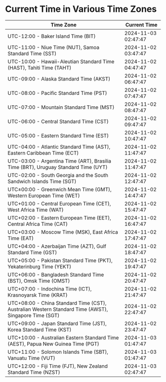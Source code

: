# Current Time in Various Time Zones

| Time Zone | Current Time |
|-----------|--------------|
| UTC-12:00 - Baker Island Time (BIT) | 2024-11-03 02:47:47 |
| UTC-11:00 - Niue Time (NUT), Samoa Standard Time (SST) | 2024-11-02 03:47:47 |
| UTC-10:00 - Hawaii-Aleutian Standard Time (HAST), Tahiti Time (TAHT) | 2024-11-02 04:47:47 |
| UTC-09:00 - Alaska Standard Time (AKST) | 2024-11-02 06:47:47 |
| UTC-08:00 - Pacific Standard Time (PST) | 2024-11-02 07:47:47 |
| UTC-07:00 - Mountain Standard Time (MST) | 2024-11-02 08:47:47 |
| UTC-06:00 - Central Standard Time (CST) | 2024-11-02 09:47:47 |
| UTC-05:00 - Eastern Standard Time (EST) | 2024-11-02 10:47:47 |
| UTC-04:00 - Atlantic Standard Time (AST), Eastern Caribbean Time (ECT) | 2024-11-02 11:47:47 |
| UTC-03:00 - Argentina Time (ART), Brasília Time (BRT), Uruguay Standard Time (UYT) | 2024-11-02 11:47:47 |
| UTC-02:00 - South Georgia and the South Sandwich Islands Time (SGT) | 2024-11-02 12:47:47 |
| UTC±00:00 - Greenwich Mean Time (GMT), Western European Time (WET) | 2024-11-02 14:47:47 |
| UTC+01:00 - Central European Time (CET), West Africa Time (WAT) | 2024-11-02 15:47:47 |
| UTC+02:00 - Eastern European Time (EET), Central Africa Time (CAT) | 2024-11-02 16:47:47 |
| UTC+03:00 - Moscow Time (MSK), East Africa Time (EAT) | 2024-11-02 17:47:47 |
| UTC+04:00 - Azerbaijan Time (AZT), Gulf Standard Time (GST) | 2024-11-02 18:47:47 |
| UTC+05:00 - Pakistan Standard Time (PKT), Yekaterinburg Time (YEKT) | 2024-11-02 19:47:47 |
| UTC+06:00 - Bangladesh Standard Time (BST), Omsk Time (OMST) | 2024-11-02 20:47:47 |
| UTC+07:00 - Indochina Time (ICT), Krasnoyarsk Time (KRAT) | 2024-11-02 21:47:47 |
| UTC+08:00 - China Standard Time (CST), Australian Western Standard Time (AWST), Singapore Time (SGT) | 2024-11-02 22:47:47 |
| UTC+09:00 - Japan Standard Time (JST), Korea Standard Time (KST) | 2024-11-02 23:47:47 |
| UTC+10:00 - Australian Eastern Standard Time (AEST), Papua New Guinea Time (PGT) | 2024-11-03 01:47:47 |
| UTC+11:00 - Solomon Islands Time (SBT), Vanuatu Time (VUT) | 2024-11-03 01:47:47 |
| UTC+12:00 - Fiji Time (FJT), New Zealand Standard Time (NZST) | 2024-11-03 02:47:47 |

